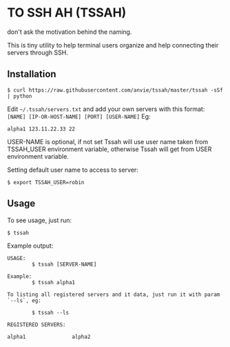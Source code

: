 TO SSH AH (TSSAH)
====================

don't ask the motivation behind the naming.

This is tiny utility to help terminal users organize and help connecting their servers through SSH.

Installation
---------------

    $ curl https://raw.githubusercontent.com/anvie/tssah/master/tssah -sSf | python


Edit `~/.tssah/servers.txt` and add your own servers with this format: `[NAME] [IP-OR-HOST-NAME] [PORT] [USER-NAME]`
Eg:

    alpha1 123.11.22.33 22

USER-NAME is optional, if not set Tssah will use user name taken from TSSAH_USER environment variable, otherwise Tssah will
get from USER environment variable.

Setting default user name to access to server:

    $ export TSSAH_USER=robin


Usage
------

To see usage, just run:

    $ tssah

Example output:

    USAGE:
            $ tssah [SERVER-NAME]

    Example:
            $ tssah alpha1

    To listing all registered servers and it data, just run it with param `--ls`, eg:

            $ tssah --ls

    REGISTERED SERVERS:

    alpha1               alpha2
